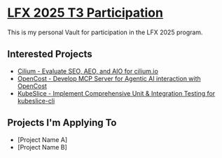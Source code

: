 # [LFX 2025 T3 Participation](https://github.com/cncf/mentoring/tree/main/programs/lfx-mentorship/2025/03-Sep-Nov#enhance-kyverno-documentation)

This is my personal Vault for participation in the LFX 2025 program.

## Interested Projects
- [Cilium - Evaluate SEO, AEO, and AIO for cilium.io](https://github.com/cilium/cilium.io/issues/633)
- [OpenCost - Develop MCP Server for Agentic AI interaction with OpenCost](https://github.com/opencost/opencost/issues/3239)
- [KubeSlice - Implement Comprehensive Unit & Integration Testing for kubeslice-cli](https://github.com/kubeslice/kubeslice-cli/issues/46)


## Projects I'm Applying To
- [Project Name A]
- [Project Name B]

